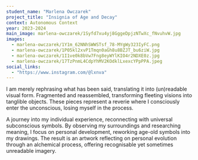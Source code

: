 ```yaml
---
student_name: "Marlena Owczarek"
project_title: "Insignia of Age and Decay"
context: Autonomous Context
year: 2023-2024
main_image: marlena-owczarek/1Syfd7xu4yj8GggeDpjzNTwXc_fNvuhvW.jpg
images:
  - marlena-owczarek/1Y1m_62NNhSWWSTsf_78-MYgWy323IyFC.png
  - marlena-owczarek/1P05kl2xvP1Tmqn0aGh8u8BZJT_bu6ziW.jpg
  - marlena-owczarek/1I1ve0k8bVw7Fng8eyWYlKIO4r2NDXE0z.jpg
  - marlena-owczarek/17TzPnmL4CdpYhMV2KOdklLxexcYPpPPA.jpeg
social_links:
  - "https://www.instagram.com/@lxnva"
---
```

I am merely rephrasing what has been said, translating it into (un)readable visual form.  Fragmented and reassembled, transforming fleeting visions into tanglible objects.
These pieces represent a reverie where I consciously enter the unconscious, losing myself in the process. 

A journey into my individual experience, reconnecting with universal subconscious symbols. By observing my surroundings and researching meaning, I focus on personal development, reworking age-old symbols into my drawings. The result is an artwork reflecting on personal evolution through an alchemical process, offering recognisable yet sometimes unreadable imagery. 
